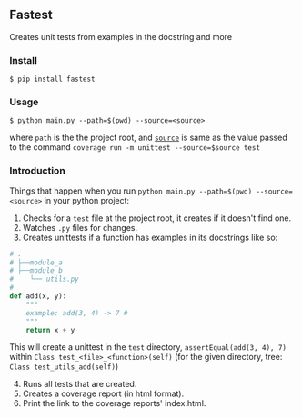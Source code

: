 ## Fastest
Creates unit tests from examples in the docstring and more


### Install

```
$ pip install fastest
```

### Usage
```
$ python main.py --path=$(pwd) --source=<source>
```
where `path` is the the project root, and [`source`](https://coverage.readthedocs.io/en/coverage-4.3.4/source.html#source) 
is same as the value passed to the command `coverage run -m unittest --source=$source test`


### Introduction
Things that happen when you run `python main.py --path=$(pwd) --source=<source>` in your
python project:

1. Checks for a `test` file at the project root, it creates if it doesn't find one.
2. Watches `.py` files for changes.
3. Creates unittests if a function has examples in its docstrings like so:

```python
# .
# ├──module_a
# ├──module_b
#    └── utils.py
#
def add(x, y):
    """
    example: add(3, 4) -> 7 #
    """
    return x + y
```

This will create a unittest in the `test` directory, `assertEqual(add(3, 4), 7)`
within `Class test_<file>_<function>(self)` 
(for the given directory, tree: `Class test_utils_add(self)`)

4. Runs all tests that are created.
5. Creates a coverage report (in html format).
6. Print the link to the coverage reports' index.html.



